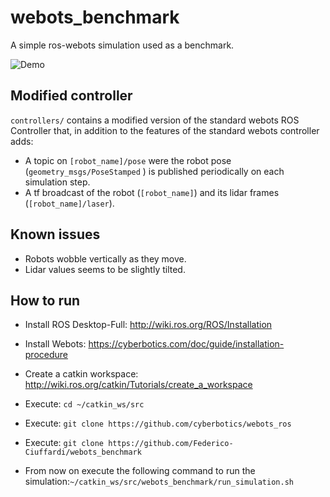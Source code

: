 # webots_benchmark

A simple ros-webots simulation used as a benchmark.

![Demo](https://i.imgur.com/XF1R8Nk.gif)

## Modified controller
`controllers/` contains a modified version of the standard webots ROS Controller that, in addition to the features of the standard webots controller adds:
* A topic on `[robot_name]/pose` were the robot pose (`geometry_msgs/PoseStamped` ) is published periodically on each simulation step.
* A tf broadcast of the robot (`[robot_name]`) and its lidar frames (`[robot_name]/laser`).

## Known issues
* Robots wobble vertically as they move.
* Lidar values seems to be slightly tilted.

## How to run

* Install ROS Desktop-Full: http://wiki.ros.org/ROS/Installation

* Install Webots: https://cyberbotics.com/doc/guide/installation-procedure

* Create a catkin workspace: http://wiki.ros.org/catkin/Tutorials/create_a_workspace

* Execute: `cd ~/catkin_ws/src`

* Execute: `git clone https://github.com/cyberbotics/webots_ros`

* Execute: `git clone https://github.com/Federico-Ciuffardi/webots_benchmark`

* From now on execute the following command to run the simulation:`~/catkin_ws/src/webots_benchmark/run_simulation.sh`
